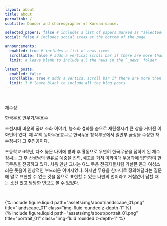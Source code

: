```yaml
---
layout: about
title: about
permalink: /
subtitle: Dancer and choreographer of Korean dance.

selected_papers: false # includes a list of papers marked as "selected={true}"
social: false # includes social icons at the bottom of the page

announcements:
  enabled: true # includes a list of news items
  scrollable: false # adds a vertical scroll bar if there are more than 3 news items
  limit: # leave blank to include all the news in the `_news` folder

latest_posts:
  enabled: false
  scrollable: true # adds a vertical scroll bar if there are more than 3 new posts items
  limit: 3 # leave blank to include all the blog posts
---
```


&nbsp;

<p class="noto-sans-kr mb-1">채수정</p>

<p class="post-description">한국무용 안무가/무용수</p>

조선시대 비운의 궁녀 소화 이야기, 능소화 설화를 춤으로 재탄생시켜 큰 상을 거머쥔 이화인이 있다.
제 41회 동아무용콩쿠르 한국무용 창작부문에서 일반부 금상을 수상한 채수정씨가 그 주인공이다.

초등학교 6학년, 다소 늦은 나이에 방과 후 활동으로 우연히 한국무용을 접하게 된 채수정씨는 그 후 선생님의 권유로 예중을 진학, 예고를 거쳐 이화여대 무용과에 입학하여 한국무용을 전공하고 있다.
처음 만난 그녀는 여느 무용 전공자들처럼 가냘픈 몸과 여성스러운 웃음이 인상적인 부드러운 이미지였다.
하지만 무용을 한마디로 정의해달라는 질문에 말로 표현할 수 없는 것을 몸으로 표현할 수 있는 나만의 언어라고 거침없이 답할 때는 소신 있고 당당한 면모도 볼 수 있었다.

&nbsp;

<div class="row justify-content-sm-center">
    <div class="col-sm-8 mt-3 mt-md-0">
        {% include figure.liquid path="assets/img/about/landscape_01.png" title="landscape_01" class="img-fluid rounded z-depth-1" %}
    </div>
    <div class="col-sm-4 mt-3 mt-md-0">
        {% include figure.liquid path="assets/img/about/portrait_01.png" title="portrait_01" class="img-fluid rounded z-depth-1" %}
    </div>
</div>

&nbsp;
